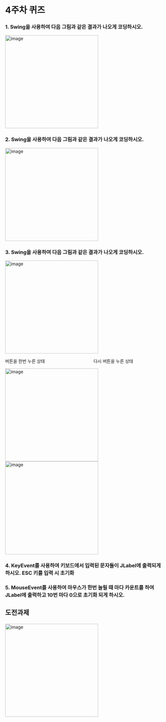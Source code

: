 # 4주차 퀴즈

### 1. Swing을 사용하여 다음 그림과 같은 결과가 나오게 코딩하시오.
<img width="300" alt="image" src="https://user-images.githubusercontent.com/53106728/177688149-053450ab-e261-4e57-acf5-9e5ce88b6e58.png">

### 2. Swing을 사용하여 다음 그림과 같은 결과가 나오게 코딩하시오.
<img width="300" alt="image" src="https://user-images.githubusercontent.com/53106728/177689458-ec3c331a-3419-4e91-bace-63a70ce42ccc.png">

### 3. Swing을 사용하여 다음 그림과 같은 결과가 나오게 코딩하시오.
<img width="300" alt="image" src="https://user-images.githubusercontent.com/53106728/177691016-8612ae22-7c03-4044-a993-38298de21ce3.png">

버튼을 한번 누른 상태&nbsp;&nbsp;&nbsp;&nbsp;&nbsp;&nbsp;&nbsp;&nbsp;&nbsp;&nbsp;&nbsp;&nbsp;&nbsp;&nbsp;&nbsp;&nbsp;&nbsp;&nbsp;&nbsp;&nbsp;&nbsp;&nbsp;&nbsp;&nbsp;&nbsp;&nbsp;&nbsp;&nbsp;&nbsp;&nbsp;&nbsp;&nbsp;&nbsp;&nbsp;&nbsp;&nbsp;&nbsp;&nbsp;&nbsp;&nbsp;다시 버튼을 누른 상태

<img width="300" alt="image" src="https://user-images.githubusercontent.com/53106728/177691038-2f19d044-c507-46a3-b3b2-3a554385ada2.png"><img width="300" alt="image" src="https://user-images.githubusercontent.com/53106728/177691016-8612ae22-7c03-4044-a993-38298de21ce3.png">

### 4. KeyEvent를 사용하여 키보드에서 입력된 문자들이 JLabel에 출력되게 하시오. ESC 키를 입력 시 초기화
### 5. MouseEvent를 사용하여 마우스가 한번 눌릴 때 마다 카운트를 하여 JLabel에 출력하고 10번 마다 0으로 초기화 되게 하시오.
## 도전과제
### 

<img width="300" alt="image" src="https://user-images.githubusercontent.com/53106728/177692911-dbb9d1bc-8a5e-43ca-ba6a-b9b9a210353f.png">

